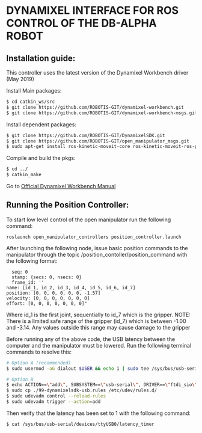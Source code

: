 # DYNAMIXEL INTERFACE FOR ROS CONTROL OF THE DB-ALPHA ROBOT

## Installation guide:

This controller uses the latest version of the Dynamixel Workbench driver (May 2019)

Install Main packages:

```sh
$ cd catkin_ws/src
$ git clone https://github.com/ROBOTIS-GIT/dynamixel-workbench.git
$ git clone https://github.com/ROBOTIS-GIT/dynamixel-workbench-msgs.git
``` 

Install dependent packages:

```sh
$ git clone https://github.com/ROBOTIS-GIT/DynamixelSDK.git
$ git clone https://github.com/ROBOTIS-GIT/open_manipulator_msgs.git
$ sudo apt-get install ros-kinetic-moveit-core ros-kinetic-moveit-ros-planning ros-kinetic-moveit-ros-planning-interface
```

Compile and build the pkgs:

```sh
$ cd ../
$ catkin_make
```


Go to [Official Dynamixel Workbench Manual](http://emanual.robotis.com/docs/en/software/dynamixel/dynamixel_workbench/)

## Running the Position Controller:

To start low level control of the open manipulator run the following command:

```roslaunch open_manipulator_controllers position_controller.launch```

After launching the following node, issue basic position commands to the manipulator through the topic /position_contoller/position_command with the following format:

```rostopic pub /position_controller/position_command sensor_msgs/JointState "header:
  seq: 0
  stamp: {secs: 0, nsecs: 0}
  frame_id: ''
name: [id_1, id_2, id_3, id_4, id_5, id_6, id_7]
position: [0, 0, 0, 0, 0, 0, -1.57]
velocity: [0, 0, 0, 0, 0, 0, 0]
effort: [0, 0, 0, 0, 0, 0, 0]" 
```

Where id_1 is the first joint, sequentially to id_7 which is the gripper.
NOTE: There is a limited safe range of the gripper (id_7) which is between -1.00 and -3.14. Any values outside this range may cause damage to the gripper 


Before running any of the above code, the USB latency between the computer and the manipulator must be lowered. Run the following 
terminal commands to resolve this:




```sh
# Option A (recommended)
$ sudo usermod -aG dialout $USER && echo 1 | sudo tee /sys/bus/usb-serial/devices/ttyUSB0/latency_timer

# Option B
$ echo ACTION==\"add\", SUBSYSTEM==\"usb-serial\", DRIVER==\"ftdi_sio\", ATTR{latency_timer}=\"1\" > 99-dynamixelsdk-usb.rules
$ sudo cp ./99-dynamixelsdk-usb.rules /etc/udev/rules.d/
$ sudo udevadm control --reload-rules
$ sudo udevadm trigger --action=add
```

Then verify that the latency has been set to 1 with the following command:

```sh
$ cat /sys/bus/usb-serial/devices/ttyUSB0/latency_timer
```
